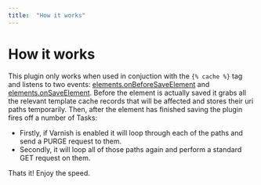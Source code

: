 ```yaml
---
title:  "How it works"
---
```


# How it works

This plugin only works when used in conjuction with the `{% cache %}` tag and listens to two events: [elements.onBeforeSaveElement](http://buildwithcraft.com/docs/plugins/events-reference#elements-onBeforeSaveElement) and [elements.onSaveElement](http://buildwithcraft.com/docs/plugins/events-reference#elements-onSaveElement). Before the element is actually saved it grabs all the relevant template cache records that will be affected and stores their uri paths temporarily. Then, after the element has finished saving the plugin fires off a number of Tasks:

- Firstly, if Varnish is enabled it will loop through each of the paths and send a PURGE request to them.
- Secondly, it will loop all of those paths again and perform a standard GET request on them.

Thats it! Enjoy the speed.

